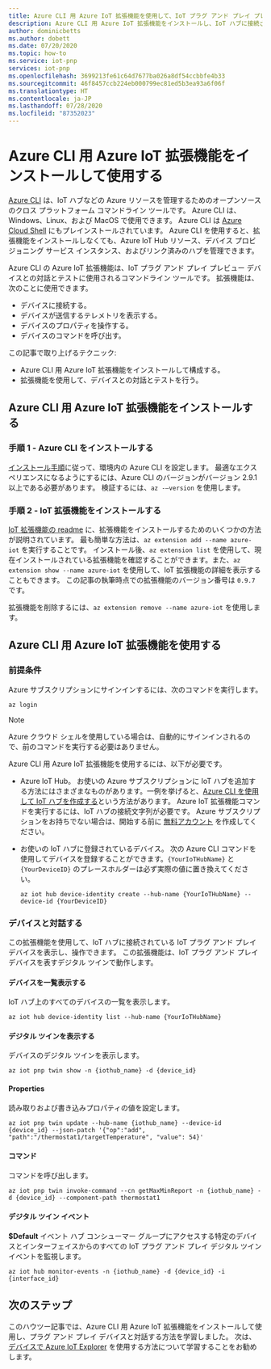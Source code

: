 ```yaml
---
title: Azure CLI 用 Azure IoT 拡張機能を使用して、IoT プラグ アンド プレイ プレビュー デバイスと対話する | Microsoft Docs
description: Azure CLI 用 Azure IoT 拡張機能をインストールし、IoT ハブに接続された IoT プラグ アンド プレイ デバイスとの対話に使用します。
author: dominicbetts
ms.author: dobett
ms.date: 07/20/2020
ms.topic: how-to
ms.service: iot-pnp
services: iot-pnp
ms.openlocfilehash: 3699213fe61c64d7677ba026a8df54ccbbfe4b33
ms.sourcegitcommit: 46f8457ccb224eb000799ec81ed5b3ea93a6f06f
ms.translationtype: HT
ms.contentlocale: ja-JP
ms.lasthandoff: 07/28/2020
ms.locfileid: "87352023"
---
```

# <a name="install-and-use-the-azure-iot-extension-for-the-azure-cli"></a>Azure CLI 用 Azure IoT 拡張機能をインストールして使用する

[Azure CLI](https://docs.microsoft.com/cli/azure?view=azure-cli-latest) は、IoT ハブなどの Azure リソースを管理するためのオープンソースのクロス プラットフォーム コマンドライン ツールです。 Azure CLI は、Windows、Linux、および MacOS で使用できます。 Azure CLI は [Azure Cloud Shell](https://shell.azure.com) にもプレインストールされています。 Azure CLI を使用すると、拡張機能をインストールしなくても、Azure IoT Hub リソース、デバイス プロビジョニング サービス インスタンス、およびリンク済みのハブを管理できます。

Azure CLI の Azure IoT 拡張機能は、IoT プラグ アンド プレイ プレビュー デバイスとの対話とテストに使用されるコマンドライン ツールです。 拡張機能は、次のことに使用できます。

- デバイスに接続する。
- デバイスが送信するテレメトリを表示する。
- デバイスのプロパティを操作する。
- デバイスのコマンドを呼び出す。

この記事で取り上げるテクニック:

- Azure CLI 用 Azure IoT 拡張機能をインストールして構成する。
- 拡張機能を使用して、デバイスとの対話とテストを行う。

## <a name="install-azure-iot-extension-for-the-azure-cli"></a>Azure CLI 用 Azure IoT 拡張機能をインストールする

### <a name="step-1---install-the-azure-cli"></a>手順 1 - Azure CLI をインストールする

[インストール手順](https://docs.microsoft.com/cli/azure/install-azure-cli?view=azure-cli-latest)に従って、環境内の Azure CLI を設定します。 最適なエクスペリエンスになるようにするには、Azure CLI のバージョンがバージョン 2.9.1 以上である必要があります。 検証するには、`az -–version` を使用します。

### <a name="step-2---install-iot-extension"></a>手順 2 - IoT 拡張機能をインストールする

[IoT 拡張機能の readme](https://github.com/Azure/azure-iot-cli-extension) に、拡張機能をインストールするためのいくつかの方法が説明されています。 最も簡単な方法は、`az extension add --name azure-iot` を実行することです。 インストール後、`az extension list` を使用して、現在インストールされている拡張機能を確認することができます。また、`az extension show --name azure-iot` を使用して、IoT 拡張機能の詳細を表示することもできます。 この記事の執筆時点での拡張機能のバージョン番号は `0.9.7` です。

拡張機能を削除するには、`az extension remove --name azure-iot` を使用します。

## <a name="use-azure-iot-extension-for-the-azure-cli"></a>Azure CLI 用 Azure IoT 拡張機能を使用する

### <a name="prerequisites"></a>前提条件

Azure サブスクリプションにサインインするには、次のコマンドを実行します。

```azurecli
az login
```

> [!NOTE]
> Azure クラウド シェルを使用している場合は、自動的にサインインされるので、前のコマンドを実行する必要はありません。

Azure CLI 用 Azure IoT 拡張機能を使用するには、以下が必要です。

- Azure IoT Hub。 お使いの Azure サブスクリプションに IoT ハブを追加する方法にはさまざまなものがあります。一例を挙げると、[Azure CLI を使用して IoT ハブを作成する](../iot-hub/iot-hub-create-using-cli.md)という方法があります。 Azure IoT 拡張機能コマンドを実行するには、IoT ハブの接続文字列が必要です。 Azure サブスクリプションをお持ちでない場合は、開始する前に [無料アカウント](https://azure.microsoft.com/free/?WT.mc_id=A261C142F) を作成してください。

- お使いの IoT ハブに登録されているデバイス。 次の Azure CLI コマンドを使用してデバイスを登録することができます。`{YourIoTHubName}` と `{YourDeviceID}` のプレースホルダーは必ず実際の値に置き換えてください。

    ```azurecli
    az iot hub device-identity create --hub-name {YourIoTHubName} --device-id {YourDeviceID}
    ```

### <a name="interact-with-a-device"></a>デバイスと対話する

この拡張機能を使用して、IoT ハブに接続されている IoT プラグ アンド プレイ デバイスを表示し、操作できます。 この拡張機能は、IoT プラグ アンド プレイ デバイスを表すデジタル ツインで動作します。

#### <a name="list-devices"></a>デバイスを一覧表示する

IoT ハブ上のすべてのデバイスの一覧を表示します。

```azurecli
az iot hub device-identity list --hub-name {YourIoTHubName}
```

#### <a name="view-digital-twin"></a>デジタル ツインを表示する

デバイスのデジタル ツインを表示します。

```azurecli
az iot pnp twin show -n {iothub_name} -d {device_id}
```

#### <a name="properties"></a>Properties

読み取りおよび書き込みプロパティの値を設定します。

```azurecli
az iot pnp twin update --hub-name {iothub_name} --device-id {device_id} --json-patch '{"op":"add", "path":"/thermostat1/targetTemperature", "value": 54}'
```

#### <a name="commands"></a>コマンド

コマンドを呼び出します。

```azurecli
az iot pnp twin invoke-command --cn getMaxMinReport -n {iothub_name} -d {device_id} --component-path thermostat1
```

#### <a name="digital-twin-events"></a>デジタル ツイン イベント

**$Default** イベント ハブ コンシューマー グループにアクセスする特定のデバイスとインターフェイスからのすべての IoT プラグ アンド プレイ デジタル ツイン イベントを監視します。

```azurecli
az iot hub monitor-events -n {iothub_name} -d {device_id} -i {interface_id}
```

## <a name="next-steps"></a>次のステップ

このハウツー記事では、Azure CLI 用 Azure IoT 拡張機能をインストールして使用し、プラグ アンド プレイ デバイスと対話する方法を学習しました。 次は、[デバイスで Azure IoT Explorer](./howto-use-iot-explorer.md) を使用する方法について学習することをお勧めします。
